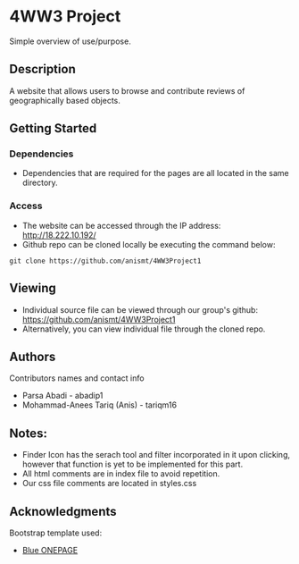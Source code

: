# 4WW3 Project

Simple overview of use/purpose.

## Description

 A website that allows users to browse and contribute reviews of   geographically based objects.

## Getting Started

### Dependencies

* Dependencies that are required for the pages are all located in the same directory.


### Access

* The website can be accessed through the IP address: http://18.222.10.192/
* Github repo can be cloned locally be executing the command below:

```
git clone https://github.com/anismt/4WW3Project1
```

## Viewing

* Individual source file can be viewed through our group's github: https://github.com/anismt/4WW3Project1
* Alternatively, you can view individual file through the cloned repo.


## Authors

Contributors names and contact info

* Parsa Abadi - abadip1
* Mohammad-Anees Tariq (Anis) - tariqm16

## Notes:
* Finder Icon has the serach tool and filter incorporated in it upon clicking, however that function is yet to be implemented for this part.
* All html comments are in index file to avoid repetition.
* Our css file comments are located in styles.css

## Acknowledgments

Bootstrap template used:
* [Blue ONEPAGE](https://themefisher.com/products/blue-free-onepage-responsive-corporate-template/)
